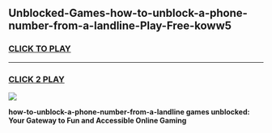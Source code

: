 
## Unblocked-Games-how-to-unblock-a-phone-number-from-a-landline-Play-Free-koww5
<h3>
<a href="https://premium76.site?title=how-to-unblock-a-phone-number-from-a-landline&ref=12A">CLICK TO PLAY</a></h3>
<hr>

<h3>
<a href="https://premium76.site?title=how-to-unblock-a-phone-number-from-a-landline&ref=12A">CLICK 2 PLAY</a>
  
</h3>

<a href="https://premium76.site?title=how-to-unblock-a-phone-number-from-a-landline&ref=12A"><img src="https://clearcache.store/games.png"></a>


**how-to-unblock-a-phone-number-from-a-landline games unblocked: Your Gateway to Fun and Accessible Online Gaming**
